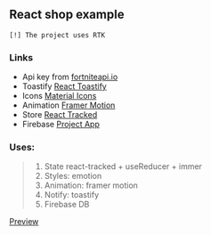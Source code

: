 ## React shop example

~~~
[!] The project uses RTK
~~~

### Links
- Api key from [fortniteapi.io](https://dashboard.fortniteapi.io)
- Toastify [React Toastify](https://fkhadra.github.io/react-toastify/introduction/)
- Icons [Material Icons](https://fonts.google.com/icons?icon.set=Material+Icons)
- Animation [Framer Motion](https://www.framer.com/motion)
- Store [React Tracked](https://react-tracked.js.org/docs/tutorial-02/)
- Firebase [Project App](https://console.firebase.google.com/u/0/project/react-reduct-auth/authentication/users)
  
### Uses: 
> 1. State react-tracked + useReducer + immer
> 2. Styles: emotion
> 3. Animation: framer motion
> 4. Notify: toastify 
> 5. Firebase DB

[Preview](https://kasapvictor.github.io/react-redux-router-firebase-authorize)